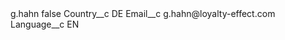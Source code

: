 <?xml version="1.0" encoding="UTF-8"?>
<CustomMetadata xmlns="http://soap.sforce.com/2006/04/metadata" xmlns:xsi="http://www.w3.org/2001/XMLSchema-instance" xmlns:xsd="http://www.w3.org/2001/XMLSchema">
    <label>g.hahn</label>
    <protected>false</protected>
    <values>
        <field>Country__c</field>
        <value xsi:type="xsd:string">DE</value>
    </values>
    <values>
        <field>Email__c</field>
        <value xsi:type="xsd:string">g.hahn@loyalty-effect.com</value>
    </values>
    <values>
        <field>Language__c</field>
        <value xsi:type="xsd:string">EN</value>
    </values>
</CustomMetadata>
